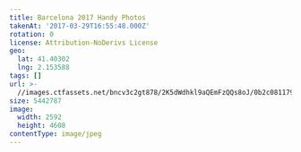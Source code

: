 ```yaml
---
title: Barcelona 2017 Handy Photos
takenAt: '2017-03-29T16:55:48.000Z'
rotation: 0
license: Attribution-NoDerivs License
geo:
  lat: 41.40302
  lng: 2.153588
tags: []
url: >-
  //images.ctfassets.net/bncv3c2gt878/2K5dWdhkl9aQEmFzQQs8oJ/0b2c0811790e76a5e1977ec97ca11467/barcelona-2017-handy-photos_33262176524_o
size: 5442787
image:
  width: 2592
  height: 4608
contentType: image/jpeg
---
```


